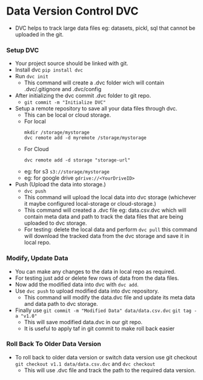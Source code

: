 # Data Version Control DVC
- DVC helps to track large data files eg: datasets, pickl, sql that cannot be uploaded in the git.

### Setup DVC
- Your project source should be linked with git. 
- Install dvc `pip install dvc`
- Run `dvc init`
    - This command will create a .dvc folder wich will contain .dvc/.gitignore and .dvc/config
- After initializing the dvc commit .dvc folder to git repo.
    - `git commit -m "Initialize DVC"`
- Setup a remote repository to save all your data files through dvc.
    - This can be local or cloud storage.
    - For local 
        ```
        mkdir /storage/mystorage
        dvc remote add -d myremote /storage/mystorage
        ```
    - For Cloud
        ```
        dvc remote add -d storage "storage-url"
        ```
     - eg: for s3 `s3://storage/mystorage`
     - eg: for google drive `gdrive://<YourDriveID>`
- Push (Upload the data into storage.)
    - `dvc push`
    - This command will upload the local data into dvc storage (whichever it maybe configured local-storage or cloud-storage.)
    - This command will created a .dvc file eg: data.csv.dvc which will contain meta data and path to track the data files that are being uploaded to dvc storage.
    - For testing: delete the local data and perform `dvc pull` this command will download the tracked data from the dvc storage and save it in local repo.

### Modify, Update Data
- You can make any changes to the data in local repo as required.
- For testing just add or delete few rows of data from the data files.
- Now add the modified data into dvc with `dvc add`.
- Use `dvc push` to upload modified data into dvc repository.
    - This command will modify the data.dvc file and update its meta data and data path to dvc storage.
- Finally use `git commit -m "Modified Data" data/data.csv.dvc` `git tag -a "v1.0"`
    - This will save modified data.dvc in our git repo.
    - It is useful to apply taf in git commit to make roll back easier

### Roll Back To Older Data Version
- To roll back to older data version or switch data version use git checkout `git checkout v1.1 data/data.csv.dvc` and `dvc checkout`
    - This will use .dvc file and track the path to the required data version.